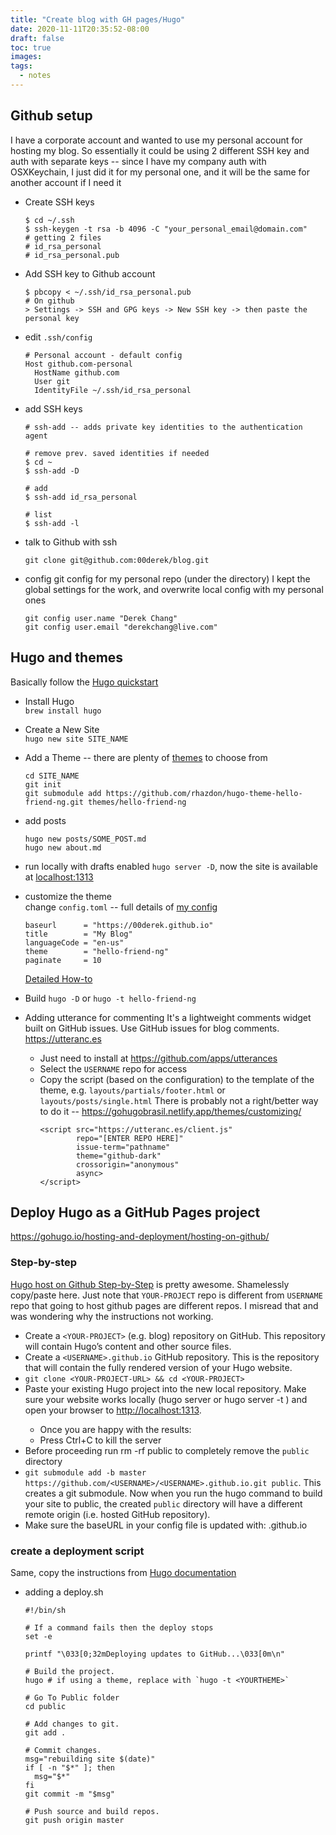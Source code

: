 ```yaml
---
title: "Create blog with GH pages/Hugo"
date: 2020-11-11T20:35:52-08:00
draft: false
toc: true
images:
tags:
  - notes
---
```


## Github setup
I have a corporate account and wanted to use my personal account for hosting my blog.  So essentially it could be using 2 different SSH key and auth with separate keys -- since I have my company auth with OSXKeychain, I just did it for my personal one, and it will be the same for another account if I need it
- Create SSH keys
  ```
  $ cd ~/.ssh
  $ ssh-keygen -t rsa -b 4096 -C "your_personal_email@domain.com"
  # getting 2 files
  # id_rsa_personal
  # id_rsa_personal.pub
  ```
- Add SSH key to Github account
  ```
  $ pbcopy < ~/.ssh/id_rsa_personal.pub
  # On github
  > Settings -> SSH and GPG keys -> New SSH key -> then paste the personal key
  ```
- edit `.ssh/config`
  ```
  # Personal account - default config
  Host github.com-personal
    HostName github.com
    User git
    IdentityFile ~/.ssh/id_rsa_personal
  ```
- add SSH keys
  ```
  # ssh-add -- adds private key identities to the authentication agent

  # remove prev. saved identities if needed
  $ cd ~
  $ ssh-add -D

  # add
  $ ssh-add id_rsa_personal

  # list
  $ ssh-add -l
  ```

- talk to Github with ssh
  ```
  git clone git@github.com:00derek/blog.git
  ```

- config git config for my personal repo (under the directory)
  I kept the global settings for the work, and overwrite local config with my personal ones
  ```
  git config user.name "Derek Chang"
  git config user.email "derekchang@live.com"
  ```

## Hugo and themes
Basically follow the [Hugo quickstart](https://gohugo.io/getting-started/quick-start/)

- Install Hugo \
`brew install hugo`
- Create a New Site \
`hugo new site SITE_NAME`
- Add a Theme -- there are plenty of [themes](https://themes.gohugo.io) to choose from
  ```
  cd SITE_NAME
  git init
  git submodule add https://github.com/rhazdon/hugo-theme-hello-friend-ng.git themes/hello-friend-ng
  ```

- add posts
  ```
  hugo new posts/SOME_POST.md
  hugo new about.md
  ```
- run locally with drafts enabled
  `hugo server -D`, now the site is available at [localhost:1313](localhost:1313)
- customize the theme \
  change `config.toml` -- full details of [my config](https://github.com/00derek/blog/blob/master/config.toml)

  ```
  baseurl      = "https://00derek.github.io"
  title        = "My Blog"
  languageCode = "en-us"
  theme        = "hello-friend-ng"
  paginate     = 10
  ```
  [Detailed How-to](https://gohugo.io/hugo-modules/theme-components/)
- Build
  `hugo -D` or `hugo -t hello-friend-ng`

- Adding utterance for commenting
  It's a lightweight comments widget built on GitHub issues. Use GitHub issues for blog comments.
  https://utteranc.es

  - Just need to install at https://github.com/apps/utterances
  - Select the `USERNAME` repo for access
  - Copy the script (based on the configuration) to the template of the theme, e.g.
  `layouts/partials/footer.html` or `layouts/posts/single.html`
  There is probably not a right/better way to do it -- https://gohugobrasil.netlify.app/themes/customizing/
    ```
    <script src="https://utteranc.es/client.js"
            repo="[ENTER REPO HERE]"
            issue-term="pathname"
            theme="github-dark"
            crossorigin="anonymous"
            async>
    </script>
    ```

## Deploy Hugo as a GitHub Pages project

https://gohugo.io/hosting-and-deployment/hosting-on-github/

### Step-by-step
 [Hugo host on Github Step-by-Step](https://gohugo.io/hosting-and-deployment/hosting-on-github/#step-by-step-instructions) is pretty awesome.  Shamelessly copy/paste here.  Just note that `YOUR-PROJECT` repo is different from `USERNAME` repo that going to host github pages are different repos.  I misread that and was wondering why the instructions not working.

- Create a `<YOUR-PROJECT>` (e.g. blog) repository on GitHub. This repository will contain Hugo’s content and other source files.
- Create a `<USERNAME>.github.io` GitHub repository. This is the repository that will contain the fully rendered version of your Hugo website.
- `git clone <YOUR-PROJECT-URL> && cd <YOUR-PROJECT>`
- Paste your existing Hugo project into the new local <YOUR-PROJECT> repository. Make sure your website works locally (hugo server or hugo server -t <YOURTHEME>) and open your browser to [http://localhost:1313](http://localhost:1313).
  - Once you are happy with the results:
  - Press Ctrl+C to kill the server
- Before proceeding run rm -rf public to completely remove the `public` directory
- `git submodule add -b master https://github.com/<USERNAME>/<USERNAME>.github.io.git public`. This creates a git submodule. Now when you run the hugo command to build your site to public, the created `public` directory will have a different remote origin (i.e. hosted GitHub repository).
- Make sure the baseURL in your config file is updated with: <USERNAME>.github.io

### create a deployment script
Same, copy the instructions from [Hugo documentation](https://gohugo.io/hosting-and-deployment/hosting-on-github/#put-it-into-a-script)
- adding a deploy.sh
  ```
  #!/bin/sh

  # If a command fails then the deploy stops
  set -e

  printf "\033[0;32mDeploying updates to GitHub...\033[0m\n"

  # Build the project.
  hugo # if using a theme, replace with `hugo -t <YOURTHEME>`

  # Go To Public folder
  cd public

  # Add changes to git.
  git add .

  # Commit changes.
  msg="rebuilding site $(date)"
  if [ -n "$*" ]; then
    msg="$*"
  fi
  git commit -m "$msg"

  # Push source and build repos.
  git push origin master
  ```